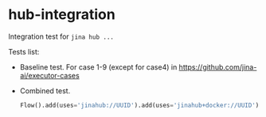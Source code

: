 # hub-integration
Integration test for `jina hub ...`

Tests list:

- Baseline test. For case 1-9 (except for case4) in https://github.com/jina-ai/executor-cases
- Combined test.

  ```python
  Flow().add(uses='jinahub://UUID').add(uses='jinahub+docker://UUID').add(LOCAL_EXECUTOR)
  ```